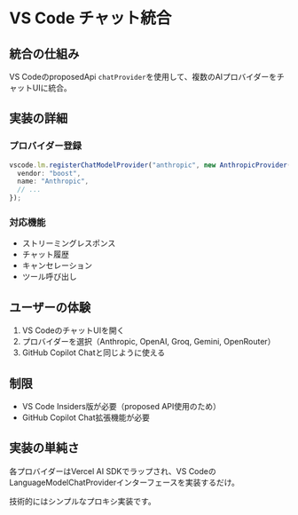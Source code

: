 # VS Code チャット統合

## 統合の仕組み

VS CodeのproposedApi `chatProvider`を使用して、複数のAIプロバイダーをチャットUIに統合。

## 実装の詳細

### プロバイダー登録
```typescript
vscode.lm.registerChatModelProvider("anthropic", new AnthropicProvider(apiKey), {
  vendor: "boost",
  name: "Anthropic",
  // ...
});
```

### 対応機能
- ストリーミングレスポンス
- チャット履歴
- キャンセレーション
- ツール呼び出し

## ユーザーの体験

1. VS CodeのチャットUIを開く
2. プロバイダーを選択（Anthropic, OpenAI, Groq, Gemini, OpenRouter）
3. GitHub Copilot Chatと同じように使える

## 制限

- VS Code Insiders版が必要（proposed API使用のため）
- GitHub Copilot Chat拡張機能が必要

## 実装の単純さ

各プロバイダーはVercel AI SDKでラップされ、VS CodeのLanguageModelChatProviderインターフェースを実装するだけ。

技術的にはシンプルなプロキシ実装です。
